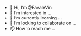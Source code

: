 - 👋 Hi, I’m @FavaleVin
- 👀 I’m interested in ...
- 🌱 I’m currently learning ...
- 💞️ I’m looking to collaborate on ...
- 📫 How to reach me ...

<!---
FavaleVin/FavaleVin is a ✨ special ✨ repository because its `README.md` (this file) appears on your GitHub profile.
You can click the Preview link to take a look at your changes.
--->
